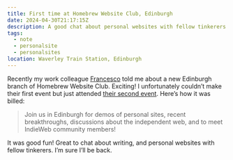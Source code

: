 ```yaml
---
title: First time at Homebrew Website Club, Edinburgh
date: 2024-04-30T21:17:15Z
description: A good chat about personal websites with fellow tinkerers
tags:
  - note
  - personalsite
  - personalsites
location: Waverley Train Station, Edinburgh
---
```

Recently my work colleague [Francesco](https://fran.fi/) told me about a new Edinburgh branch of Homebrew Website Club. Exciting! I unfortunately couldn’t make their first event but just attended [their second event](https://events.indieweb.org/2024/04/homebrew-website-club-edinburgh-R0PUj1pjs3wC). Here’s how it was billed:

> Join us in Edinburgh for demos of personal sites, recent breakthroughs, discussions about the independent web, and to meet IndieWeb community members!

It was good fun! Great to chat about writing, and personal websites with fellow tinkerers. I’m sure I’ll be back.

